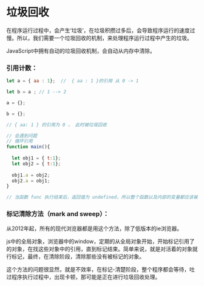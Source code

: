 # 垃圾回收

在程序运行过程中，会产生‘垃圾’，在垃圾积攒过多后，会导致程序运行的速度过慢。所以，我们需要一个垃圾回收的机制，来处理程序运行过程中产生的垃圾。



JavaScript中拥有自动的垃圾回收机制，会自动从内存中清除。



### 引用计数：

```js
let a = { aa : 1};  //  { aa : 1 }的引用 从 0 -> 1

let b = a ; // 1 --> 2

a = {};

b = {};

// { aa: 1 } 的引用为 0 ， 此时被垃圾回收

// 会遇到问题
// 循环引用
function main(){
  
  let obj1 = { t:1};  
  let obj2 = { t:1};
  
  obj1.a = obj2;
  obj2.a = obj1;
}

// 当函数 func 执行结束后，返回值为 undefined，所以整个函数以及内部的变量都应该被回收，但根据引用计数方法，obj1 和 obj2 的引用次数都不为 0，所以他们不会被回收。要想回收，obj1 = null, obj2 = null;
```



### 标记清除方法（mark and sweep）：

从2012年起，所有的现代浏览器都是用这个方法，除了低版本的ie浏览器。

js中的全局对象，浏览器中的window，定期的从全局对象开始，开始标记引用了的对象，在找这些对象中的引用，直到标记结束。简单来说，就是对活着的对象就行标记，最终，在清除阶段，清除那些没有被标记的对象。

这个方法的问题很显然，就是不效率，在标记-清楚阶段，整个程序都会等待，吐过程序执行过程中，出现卡顿，那可能是正在进行垃圾回收处理。





